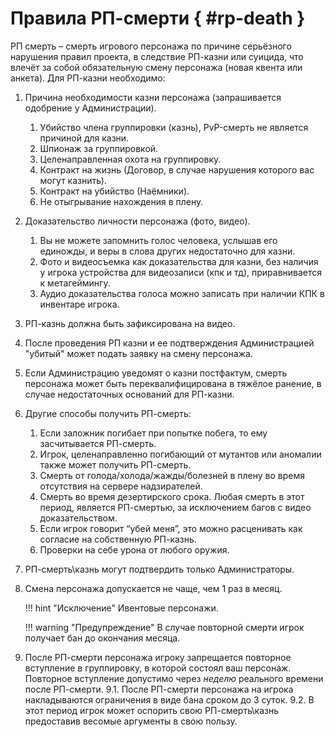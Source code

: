 # Правила РП-смерти { #rp-death }

РП смерть – смерть игрового персонажа по причине серьёзного нарушения правил проекта, в следствие РП-казни или суицида, что влечёт за собой обязательную смену персонажа (новая квента или анкета). 
Для РП-казни необходимо:

1. Причина необходимости казни персонажа (запрашивается одобрение у Администрации).

    1. Убийство члена группировки (казнь), PvP-смерть не является причиной для казни.
    2. Шпионаж за группировкой.
    3. Целенаправленная охота на группировку.
    4. Контракт на жизнь (Договор, в случае нарушения которого вас могут казнить).
    5. Контракт на убийство (Наёмники).
    6. Не отыгрывание нахождения в плену.

2. Доказательство личности персонажа (фото, видео).

    1. Вы не можете запомнить голос человека, услышав его единожды, и веры в слова других недостаточно для казни.
    2. Фото и видеосъемка как доказательства для казни, без наличия у игрока устройства для видеозаписи (кпк и тд), приравнивается к метагеймингу.
    3. Аудио доказательства голоса можно записать при наличии КПК в инвентаре игрока.

3. РП-казнь должна быть зафиксирована на видео.

4. После проведения РП казни и ее подтверждения Администрацией "убитый" может подать заявку на смену персонажа.
5. Если Администрацию уведомят о казни постфактум, смерть персонажа может быть переквалифицирована в тяжёлое ранение, в случае недостаточных оснований для РП-казни.
6.  Другие способы получить РП-смерть:
    1. Если заложник погибает при попытке побега, то ему засчитывается РП-смерть.
    2. Игрок, целенаправленно погибающий от мутантов или аномалии также может получить РП-смерть.
    3. Смерть от голода/холода/жажды/болезней в плену во время отсутствия на сервере надзирателей.
    4. Смерть во время дезертирского срока. Любая смерть в этот период, является РП-смертью, за исключением багов с видео доказательством.
    5. Если игрок говорит “убей меня”, это можно расценивать как согласие на собственную РП-казнь.
    6. Проверки на себе урона от любого оружия.

7. РП-смерть\казнь могут подтвердить только Администраторы.
8. Смена персонажа допускается не чаще, чем 1 раз в месяц.

    !!! hint "Исключение"
        Ивентовые персонажи.

    !!! warning "Предупреждение"
        В случае повторной смерти игрок получает бан до окончания месяца.

9. После РП-смерти персонажа игроку запрещается повторное вступление в группировку, в которой состоял ваш персонаж. Повторное вступление допустимо через *неделю* реального времени после РП-смерти.
9.1. После РП-смерти персонажа на игрока накладываются ограничения в виде бана сроком до 3 суток.
9.2. В этот период игрок может оспорить свою РП-смерть\казнь предоставив весомые аргументы в свою пользу.
